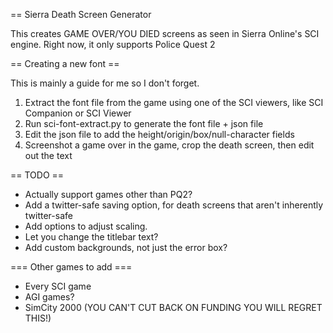 == Sierra Death Screen Generator

This creates GAME OVER/YOU DIED screens as seen in Sierra Online's SCI engine.
Right now, it only supports Police Quest 2

== Creating a new font ==

This is mainly a guide for me so I don't forget.

1. Extract the font file from the game using one of the SCI viewers, like SCI Companion or SCI Viewer
2. Run sci-font-extract.py to generate the font file + json file
3. Edit the json file to add the height/origin/box/null-character fields
4. Screenshot a game over in the game, crop the death screen, then edit out the text

== TODO ==

* Actually support games other than PQ2?
* Add a twitter-safe saving option, for death screens that aren't inherently twitter-safe
* Add options to adjust scaling.
* Let you change the titlebar text?
* Add custom backgrounds, not just the error box?

=== Other games to add ===
* Every SCI game
* AGI games?
* SimCity 2000 (YOU CAN'T CUT BACK ON FUNDING YOU WILL REGRET THIS!)